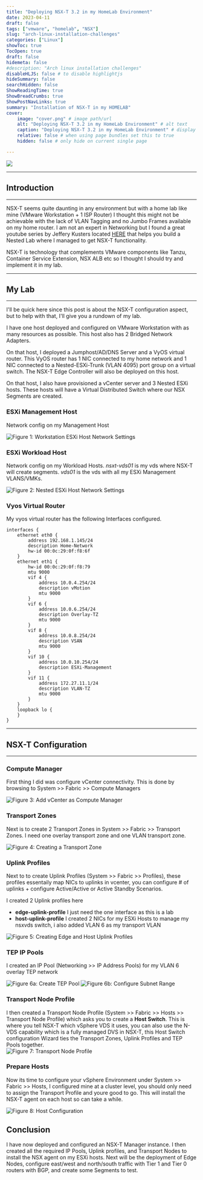```yaml
---
title: "Deploying NSX-T 3.2 in my HomeLab Environment"
date: 2023-04-11
draft: false
tags: ["vmware", "homelab", "NSX"]
slug: "arch-linux-installation-challenges"
categories: ["Linux"]
showToc: true
TocOpen: true
draft: false
hidemeta: false
#description: "Arch linux installation challenges"
disableHLJS: false # to disable highlightjs
hideSummary: false
searchHidden: false
ShowReadingTime: true
ShowBreadCrumbs: true
ShowPostNavLinks: true
summary: "Installation of NSX-T in my HOMELAB"
cover:
    image: "cover.png" # image path/url
    alt: "Deploying NSX-T 3.2 in my HomeLab Environment" # alt text
    caption: "Deploying NSX-T 3.2 in my HomeLab Environment" # display caption under cover
    relative: false # when using page bundles set this to true
    hidden: false # only hide on current single page

---
```


![](diagram.png)

--------
## Introduction
--------
NSX-T  seems quite daunting in any environment but with a home lab like mine (VMware Workstation + 1 ISP Router) I thought this might not be achievable with the lack of VLAN Tagging and no Jumbo Frames available on my home router. I am not an expert in Networking but I found a great youtube series by Jeffery Kusters located  [HERE](https://www.youtube.com/@JeffreyKusters) that helps you build a Nested Lab where I managed to get NSX-T functionality. 

NSX-T is technology that complements VMware components like Tanzu, Container Service Extension, NSX ALB etc so I thought I should try and implement it in my lab. 


----------
## My Lab
----------

I'll be quick here since this post is about the NSX-T configuration aspect, but to help with that, I'll give you a rundown of my lab.

I have one host deployed and configured on VMware Workstation with as many resources as possible. This host also has 2 Bridged Network Adapters.

On that host, I deployed a Jumphost/AD/DNS Server and a VyOS virtual router. This VyOS router has 1 NIC connected to my home network and 1 NIC connected to a Nested-ESXi-Trunk (VLAN 4095) port group on a virtual switch. The NSX-T Edge Controller will also be deployed on this host.

On that host, I also have provisioned a vCenter server and 3 Nested ESXi hosts. These hosts will have a Virtual Distributed Switch where our NSX Segments are created.

### ESXi Management Host

Network config on my Management Host

![Figure 1: Workstation ESXi Host Network Settings](1-Workstation-Host.png)

### ESXi Workload Host

Network config on my Workload Hosts. *nsxt-vds01* is my vds where NSX-T will create segments.  *vds01* is the vds with all my ESXi Management VLANS/VMKs.

![Figure 2: Nested ESXi Host Network Settings](2-nested-esxi.png)

### Vyos Virtual Router

My vyos virtual router has the following Interfaces configured.


```text
interfaces {
    ethernet eth0 {
        address 192.168.1.145/24
        description Home-Network
        hw-id 00:0c:29:0f:f8:6f
    }
    ethernet eth1 {
        hw-id 00:0c:29:0f:f8:79
        mtu 9000
        vif 4 {
            address 10.0.4.254/24
            description vMotion
            mtu 9000
        }
        vif 6 {
            address 10.0.6.254/24
            description Overlay-TZ
            mtu 9000
        }
        vif 8 {
            address 10.0.8.254/24
            description VSAN
            mtu 9000
        }
        vif 10 {
            address 10.0.10.254/24
            description ESXi-Management
        }
        vif 11 {
            address 172.27.11.1/24
            description VLAN-TZ
            mtu 9000
        }
    }
    loopback lo {
    }
}
```

----------
## NSX-T Configuration
----------


### Compute Manager

First thing I did was configure vCenter connectivity.  This is done by browsing to System >> Fabric >> Compute Managers

![Figure 3: Add vCenter as Compute Manager](3-compute-manager.PNG)

### Transport Zones

Next is to create 2 Transport Zones in System >> Fabric >> Transport Zones.  I need one overlay transport zone and one VLAN transport zone.

![Figure 4: Creating a Transport Zone](4-tz.PNG)


### Uplink Profiles

Next to to create Uplink Profiles (System >> Fabric >> Profiles),  these profiles essentaily map NICs to uplinks in vcenter, you can configure # of uplinks + configure Active/Active or Active Standby Scenarios.

I created 2 Uplink profiles here 
<ul>
<li><b>edge-uplink-profile</b> I just need the one interface as this is a lab
<li><b>host-uplink-profile</b> I created 2 NICs for my ESXi Hosts to manage my nsxvds switch, i also added VLAN 6 as my transport VLAN
</ul>

![Figure 5: Creating Edge and Host Uplink Profiles](5-uplinks.PNG)

### TEP IP Pools

I created an IP Pool (Networking >> IP Address Pools) for my VLAN 6 overlay TEP network

![Figure 6a: Create TEP Pool](6-tep1.PNG)
![Figure 6b: Configure Subnet Range](6-tep2.PNG)


### Transport Node Profile

I then created a Transport Node Profile (System >> Fabric >> Hosts >> Transport Node Profile) which asks you to create a <b>Host Switch</B>. This is where you tell NSX-T which vSphere VDS it uses, you can also use the N-VDS capability which is a fully managed DVS in NSX-T, this Host Switch configuration Wizard ties the Transport Zones, Uplink Profiles and TEP Pools together.  
![Figure 7: Transport Node Profile](7-hostsw.PNG)

### Prepare Hosts

Now its time to configure your vSphere Environment under System >> Fabric >> Hosts,  I configured mine at a cluster level, you should only need to assign the Transport Profile and youre good to go.  This will install the NSX-T agent on each host so can take a while. 

![Figure 8: Host Configuration](8-hostconfig.PNG)


## Conclusion

I have now deployed and configured an NSX-T Manager instance. I then created all the required IP Pools, Uplink profiles, and Transport Nodes to install the NSX agent on my ESXi hosts. Next will be the deployment of Edge Nodes, configure east/west and north/south traffic with Tier 1 and Tier 0 routers with BGP, and create some Segments to test.

